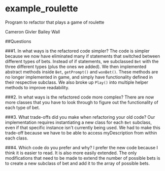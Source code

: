 # example_roulette
Program to refactor that plays a game of roulette

Cameron Givler
Bailey Wall

##Questions

###1. In what ways is the refactored code simpler?
The code is simpler because we now have eliminated many if statements that switched
between different types of bets.  Instead of if statements, we subclassed `Bet` with
the three different types (plus the ones we added).  We then implemented abstract
methods inside `Bet`, `getPrompt()` and `wonBet()`.  These methods are no longer implemented
in game, and simply have functionality defined in their respective subclass.  We
also broke up `Play()` into multiple helper methods to improve readability.

###2. In what ways is the refactored code more complex?
There are now more classes that you have to look through to figure out the functionality
of each type of bet.

###3. What trade-offs did you make when refactoring your old code?
Our implementation requires instantiating a new class for each `Bet` subclass, even if that
specific instance isn't currently being used.  We had to make this trade-off because we have to
be able to access myDescription from within each class.


###4. Which code do you prefer and why?
I prefer the new code because I think it is easier to read.  It is also more easily
extended.  The only modifications that need to be made to extend the number of
possible bets is to create a new subclass of bet and add it to the array of possible bets.